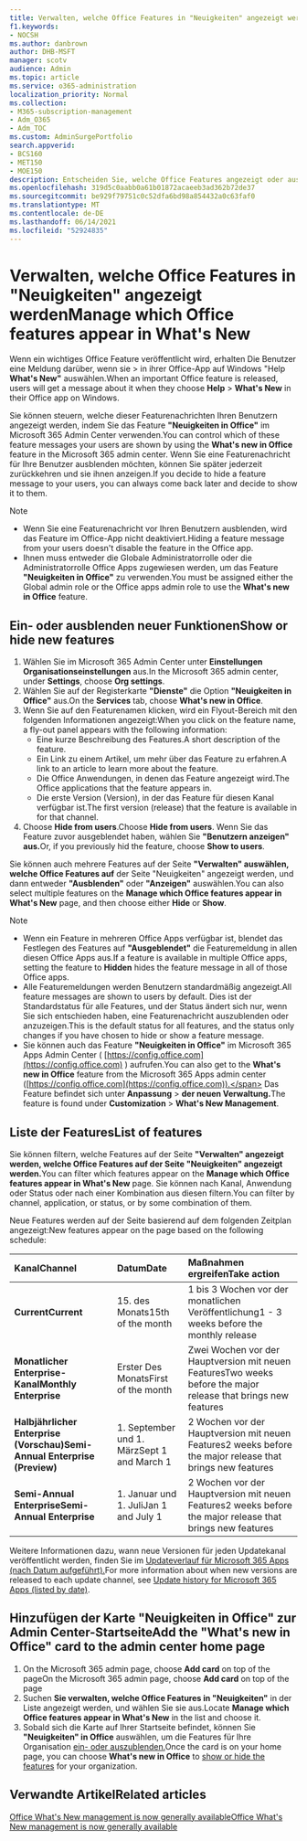 ```yaml
---
title: Verwalten, welche Office Features in "Neuigkeiten" angezeigt werden
f1.keywords:
- NOCSH
ms.author: danbrown
author: DHB-MSFT
manager: scotv
audience: Admin
ms.topic: article
ms.service: o365-administration
localization_priority: Normal
ms.collection:
- M365-subscription-management
- Adm_O365
- Adm_TOC
ms.custom: AdminSurgePortfolio
search.appverid:
- BCS160
- MET150
- MOE150
description: Entscheiden Sie, welche Office Features angezeigt oder ausgeblendet werden sollen, wenn ein Benutzer die Hilfe > Neuigkeiten in seiner Office-App auf Windows auswählt, indem Sie das Feature "Neuigkeiten in Office" im Microsoft 365 Admin Center verwenden.
ms.openlocfilehash: 319d5c0aabb0a61b01872acaeeb3ad362b72de37
ms.sourcegitcommit: be929f79751c0c52dfa6bd98a854432a0c63faf0
ms.translationtype: MT
ms.contentlocale: de-DE
ms.lasthandoff: 06/14/2021
ms.locfileid: "52924835"
---
```

# <a name="manage-which-office-features-appear-in-whats-new"></a><span data-ttu-id="556c9-103">Verwalten, welche Office Features in "Neuigkeiten" angezeigt werden</span><span class="sxs-lookup"><span data-stu-id="556c9-103">Manage which Office‎ features appear in What's New</span></span>

<span data-ttu-id="556c9-104">Wenn ein wichtiges Office Feature veröffentlicht wird, erhalten Die Benutzer eine Meldung darüber, wenn sie  >  in ihrer Office-App auf Windows "Help **What's New"** auswählen.</span><span class="sxs-lookup"><span data-stu-id="556c9-104">When an important ‎Office‎ feature is released, users will get a message about it when they choose **Help** > **What's New** in their ‎‎Office‎‎ app on ‎Windows‎.</span></span>

<span data-ttu-id="556c9-105">Sie können steuern, welche dieser Featurenachrichten Ihren Benutzern angezeigt werden, indem Sie das Feature **"Neuigkeiten in Office"** im Microsoft 365 Admin Center verwenden.</span><span class="sxs-lookup"><span data-stu-id="556c9-105">You can control which of these feature messages your users are shown by using the **What's new in Office** feature in the Microsoft 365 admin center.</span></span> <span data-ttu-id="556c9-106">Wenn Sie eine Featurenachricht für Ihre Benutzer ausblenden möchten, können Sie später jederzeit zurückkehren und sie ihnen anzeigen.</span><span class="sxs-lookup"><span data-stu-id="556c9-106">If you decide to hide a feature message to your users, you can always come back later and decide to show it to them.</span></span>

> [!NOTE]
> - <span data-ttu-id="556c9-107">Wenn Sie eine Featurenachricht vor Ihren Benutzern ausblenden, wird das Feature im Office-App nicht deaktiviert.</span><span class="sxs-lookup"><span data-stu-id="556c9-107">Hiding a feature message from your users doesn't disable the feature in the Office app.</span></span>
> - <span data-ttu-id="556c9-108">Ihnen muss entweder die Globale Administratorrolle oder die Administratorrolle Office Apps zugewiesen werden, um das Feature **"Neuigkeiten in Office"** zu verwenden.</span><span class="sxs-lookup"><span data-stu-id="556c9-108">You must be assigned either the Global admin role or the Office apps admin role to use the **What's new in Office** feature.</span></span>

## <a name="show-or-hide-new-features"></a><span data-ttu-id="556c9-109">Ein- oder ausblenden neuer Funktionen</span><span class="sxs-lookup"><span data-stu-id="556c9-109">Show or hide new features</span></span> 

1. <span data-ttu-id="556c9-110">Wählen Sie im Microsoft 365 Admin Center unter **Einstellungen** **Organisationseinstellungen** aus.</span><span class="sxs-lookup"><span data-stu-id="556c9-110">In the Microsoft 365 admin center, under **Settings**, choose **Org settings**.</span></span>
2. <span data-ttu-id="556c9-111">Wählen Sie auf der Registerkarte **"Dienste"** die Option **"Neuigkeiten in Office"** aus.</span><span class="sxs-lookup"><span data-stu-id="556c9-111">On the **Services** tab, choose **What's new in Office**.</span></span>
3. <span data-ttu-id="556c9-112">Wenn Sie auf den Featurenamen klicken, wird ein Flyout-Bereich mit den folgenden Informationen angezeigt:</span><span class="sxs-lookup"><span data-stu-id="556c9-112">When you click on the feature name, a fly-out panel appears with the following information:</span></span>
     - <span data-ttu-id="556c9-113">Eine kurze Beschreibung des Features.</span><span class="sxs-lookup"><span data-stu-id="556c9-113">A short description of the feature.</span></span>
     - <span data-ttu-id="556c9-114">Ein Link zu einem Artikel, um mehr über das Feature zu erfahren.</span><span class="sxs-lookup"><span data-stu-id="556c9-114">A link to an article to learn more about the feature.</span></span>
     - <span data-ttu-id="556c9-115">Die Office Anwendungen, in denen das Feature angezeigt wird.</span><span class="sxs-lookup"><span data-stu-id="556c9-115">The Office applications that the feature appears in.</span></span>
     - <span data-ttu-id="556c9-116">Die erste Version (Version), in der das Feature für diesen Kanal verfügbar ist.</span><span class="sxs-lookup"><span data-stu-id="556c9-116">The first version (release) that the feature is available in for that channel.</span></span>
4. <span data-ttu-id="556c9-117">Choose **Hide from users**.</span><span class="sxs-lookup"><span data-stu-id="556c9-117">Choose **Hide from users**.</span></span> <span data-ttu-id="556c9-118">Wenn Sie das Feature zuvor ausgeblendet haben, wählen Sie **"Benutzern anzeigen" aus.**</span><span class="sxs-lookup"><span data-stu-id="556c9-118">Or, if you previously hid the feature, choose **Show to users**.</span></span>

<span data-ttu-id="556c9-119">Sie können auch mehrere Features auf der Seite **"Verwalten" auswählen, welche Office Features auf** der Seite "Neuigkeiten" angezeigt werden, und dann entweder **"Ausblenden"** oder **"Anzeigen"** auswählen.</span><span class="sxs-lookup"><span data-stu-id="556c9-119">You can also select multiple features on the **Manage which ‎Office‎ features appear in What's New** page, and then choose either **Hide** or **Show**.</span></span>

> [!NOTE]
> - <span data-ttu-id="556c9-120">Wenn ein Feature in mehreren Office Apps verfügbar ist, blendet das Festlegen des Features auf **"Ausgeblendet"** die Featuremeldung in allen diesen Office Apps aus.</span><span class="sxs-lookup"><span data-stu-id="556c9-120">If a feature is available in multiple Office apps, setting the feature to **Hidden** hides the feature message in all of those Office apps.</span></span>
> - <span data-ttu-id="556c9-121">Alle Featuremeldungen werden Benutzern standardmäßig angezeigt.</span><span class="sxs-lookup"><span data-stu-id="556c9-121">All feature messages are shown to users by default.</span></span> <span data-ttu-id="556c9-122">Dies ist der Standardstatus für alle Features, und der Status ändert sich nur, wenn Sie sich entschieden haben, eine Featurenachricht auszublenden oder anzuzeigen.</span><span class="sxs-lookup"><span data-stu-id="556c9-122">This is the default status for all features, and the status only changes if you have chosen to hide or show a feature message.</span></span>
> - <span data-ttu-id="556c9-123">Sie können auch das Feature **"Neuigkeiten in Office"** im Microsoft 365 Apps Admin Center ( [https://config.office.com](https://config.office.com) ) aufrufen.</span><span class="sxs-lookup"><span data-stu-id="556c9-123">You can also get to the **What's new in Office** feature from the Microsoft 365 Apps admin center ([https://config.office.com](https://config.office.com)).</span></span> <span data-ttu-id="556c9-124">Das Feature befindet sich unter **Anpassung**  >  **der neuen Verwaltung.**</span><span class="sxs-lookup"><span data-stu-id="556c9-124">The feature is found under **Customization** > **What's New Management**.</span></span>

## <a name="list-of-features"></a><span data-ttu-id="556c9-125">Liste der Features</span><span class="sxs-lookup"><span data-stu-id="556c9-125">List of features</span></span>

<span data-ttu-id="556c9-126">Sie können filtern, welche Features auf der Seite **"Verwalten" angezeigt werden, welche Office Features auf der Seite "Neuigkeiten" angezeigt werden.**</span><span class="sxs-lookup"><span data-stu-id="556c9-126">You can filter which features appear on the **Manage which ‎Office‎ features appear in What's New** page.</span></span> <span data-ttu-id="556c9-127">Sie können nach Kanal, Anwendung oder Status oder nach einer Kombination aus diesen filtern.</span><span class="sxs-lookup"><span data-stu-id="556c9-127">You can filter by channel, application, or status, or by some combination of them.</span></span>

<span data-ttu-id="556c9-128">Neue Features werden auf der Seite basierend auf dem folgenden Zeitplan angezeigt:</span><span class="sxs-lookup"><span data-stu-id="556c9-128">New features appear on the page based on the following schedule:</span></span>

|<span data-ttu-id="556c9-129">Kanal</span><span class="sxs-lookup"><span data-stu-id="556c9-129">Channel</span></span>|<span data-ttu-id="556c9-130">Datum</span><span class="sxs-lookup"><span data-stu-id="556c9-130">Date</span></span>|<span data-ttu-id="556c9-131">Maßnahmen ergreifen</span><span class="sxs-lookup"><span data-stu-id="556c9-131">Take action</span></span>|
|:-----|:-----|:-----|
|<span data-ttu-id="556c9-132">**Current**</span><span class="sxs-lookup"><span data-stu-id="556c9-132">**Current**</span></span> <br/> |<span data-ttu-id="556c9-133">15. des Monats</span><span class="sxs-lookup"><span data-stu-id="556c9-133">15th of the month</span></span>  <br/> |<span data-ttu-id="556c9-134">1 bis 3 Wochen vor der monatlichen Veröffentlichung</span><span class="sxs-lookup"><span data-stu-id="556c9-134">1 - 3 weeks before the monthly release</span></span> <br/> |
|<span data-ttu-id="556c9-135">**Monatlicher Enterprise-Kanal**</span><span class="sxs-lookup"><span data-stu-id="556c9-135">**Monthly Enterprise**</span></span> <br/> |<span data-ttu-id="556c9-136">Erster Des Monats</span><span class="sxs-lookup"><span data-stu-id="556c9-136">First of the month</span></span>  <br/> |<span data-ttu-id="556c9-137">Zwei Wochen vor der Hauptversion mit neuen Features</span><span class="sxs-lookup"><span data-stu-id="556c9-137">Two weeks before the major release that brings new features</span></span> |
|<span data-ttu-id="556c9-138">**Halbjährlicher Enterprise (Vorschau)**</span><span class="sxs-lookup"><span data-stu-id="556c9-138">**Semi-Annual Enterprise (Preview)**</span></span> <br/> |<span data-ttu-id="556c9-139">1. September und 1. März</span><span class="sxs-lookup"><span data-stu-id="556c9-139">Sept 1 and March 1</span></span> <br/> | <span data-ttu-id="556c9-140">2 Wochen vor der Hauptversion mit neuen Features</span><span class="sxs-lookup"><span data-stu-id="556c9-140">2 weeks before the major release that brings new features</span></span>|
|<span data-ttu-id="556c9-141">**Semi-Annual Enterprise**</span><span class="sxs-lookup"><span data-stu-id="556c9-141">**Semi-Annual Enterprise**</span></span> <br/> |<span data-ttu-id="556c9-142">1. Januar und 1. Juli</span><span class="sxs-lookup"><span data-stu-id="556c9-142">Jan 1 and July 1</span></span> <br/> | <span data-ttu-id="556c9-143">2 Wochen vor der Hauptversion mit neuen Features</span><span class="sxs-lookup"><span data-stu-id="556c9-143">2 weeks before the major release that brings new features</span></span><br/> |

<span data-ttu-id="556c9-144">Weitere Informationen dazu, wann neue Versionen für jeden Updatekanal veröffentlicht werden, finden Sie im [Updateverlauf für Microsoft 365 Apps (nach Datum aufgeführt).](/officeupdates/update-history-microsoft365-apps-by-date)</span><span class="sxs-lookup"><span data-stu-id="556c9-144">For more information about when new versions are released to each update channel, see [Update history for Microsoft 365 Apps (listed by date)](/officeupdates/update-history-microsoft365-apps-by-date).</span></span>

## <a name="add-the-whats-new-in-office-card-to-the-admin-center-home-page"></a><span data-ttu-id="556c9-145">Hinzufügen der Karte "Neuigkeiten in Office" zur Admin Center-Startseite</span><span class="sxs-lookup"><span data-stu-id="556c9-145">Add the "What's new in Office" card to the admin center home page</span></span>

1. <span data-ttu-id="556c9-146">On the Microsoft 365 admin page, choose **Add card** on top of the page</span><span class="sxs-lookup"><span data-stu-id="556c9-146">On the Microsoft 365 admin page, choose **Add card** on top of the page</span></span>
2. <span data-ttu-id="556c9-147">Suchen **Sie verwalten, welche Office Features in "Neuigkeiten"** in der Liste angezeigt werden, und wählen Sie sie aus.</span><span class="sxs-lookup"><span data-stu-id="556c9-147">Locate **Manage which Office features appear in What's New** in the list and choose it.</span></span>
3. <span data-ttu-id="556c9-148">Sobald sich die Karte auf Ihrer Startseite befindet, können Sie **"Neuigkeiten" in Office** auswählen, um die Features für Ihre Organisation [ein- oder auszublenden.](#show-or-hide-new-features)</span><span class="sxs-lookup"><span data-stu-id="556c9-148">Once the card is on your home page, you can choose **What's new in Office** to [show or hide the features](#show-or-hide-new-features) for your organization.</span></span>


## <a name="related-articles"></a><span data-ttu-id="556c9-149">Verwandte Artikel</span><span class="sxs-lookup"><span data-stu-id="556c9-149">Related articles</span></span>

[<span data-ttu-id="556c9-150">Office What's New management is now generally available</span><span class="sxs-lookup"><span data-stu-id="556c9-150">Office What's New management is now generally available</span></span>](https://techcommunity.microsoft.com/t5/microsoft-365-blog/office-what-s-new-management-is-now-generally-available/ba-p/1179954)